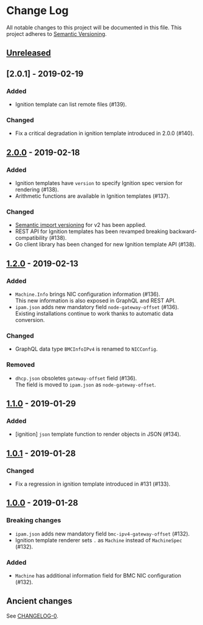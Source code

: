# Change Log

All notable changes to this project will be documented in this file.
This project adheres to [Semantic Versioning](http://semver.org/).

## [Unreleased]

## [2.0.1] - 2019-02-19

### Added
- Ignition template can list remote files (#139).

### Changed
- Fix a critical degradation in ignition template introduced in 2.0.0 (#140).

## [2.0.0] - 2019-02-18

### Added
- Ignition templates have `version` to specify Ignition spec version for rendering (#138).
- Arithmetic functions are available in Ignition templates (#137).

### Changed
- [Semantic import versioning](https://github.com/golang/go/wiki/Modules#semantic-import-versioning) for v2 has been applied.
- REST API for Ignition templates has been revamped breaking backward-compatibility (#138).
- Go client library has been changed for new Ignition template API (#138).

## [1.2.0] - 2019-02-13

### Added
- `Machine.Info` brings NIC configuration information (#136).  
    This new information is also exposed in GraphQL and REST API.
- `ipam.json` adds new mandatory field `node-gateway-offset` (#136).  
    Existing installations continue to work thanks to automatic data conversion.

### Changed
- GraphQL data type `BMCInfoIPv4` is renamed to `NICConfig`.

### Removed
- `dhcp.json` obsoletes `gateway-offset` field (#136).  
    The field is moved to `ipam.json` as `node-gateway-offset`.

## [1.1.0] - 2019-01-29

### Added
- [ignition] `json` template function to render objects in JSON (#134).

## [1.0.1] - 2019-01-28

### Changed
- Fix a regression in ignition template introduced in #131 (#133).

## [1.0.0] - 2019-01-28

### Breaking changes
- `ipam.json` adds new mandatory field `bmc-ipv4-gateway-offset` (#132).
- Ignition template renderer sets `.` as `Machine` instead of `MachineSpec` (#132).

### Added
- `Machine` has additional information field for BMC NIC configuration (#132).

## Ancient changes

See [CHANGELOG-0](./CHANGELOG-0.md).

[Unreleased]: https://github.com/cybozu-go/sabakan/compare/v2.0.0...HEAD
[2.0.0]: https://github.com/cybozu-go/sabakan/compare/v1.2.0...v2.0.0
[1.2.0]: https://github.com/cybozu-go/sabakan/compare/v1.1.0...v1.2.0
[1.1.0]: https://github.com/cybozu-go/sabakan/compare/v1.0.1...v1.1.0
[1.0.1]: https://github.com/cybozu-go/sabakan/compare/v1.0.0...v1.0.1
[1.0.0]: https://github.com/cybozu-go/sabakan/compare/v0.31...v1.0.0
